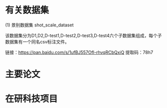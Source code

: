 # 有关数据集
(1) 景别数据集 shot_scale_dataset

  该数据集分为D1,D2,D-test1,D-test2,D-test3,D-test4六个子数据集组成，每个子数据集有一个同名csv标注文件。
  
  链接：https://pan.baidu.com/s/1ufBJ557Ofl-rhvqRCbQxiQ 提取码：78h7 
  
  
# 主要论文
# 在研科技项目

